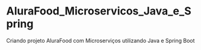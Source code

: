 # AluraFood_Microservicos_Java_e_Spring
Criando projeto AluraFood com Microserviços utilizando Java e Spring Boot
